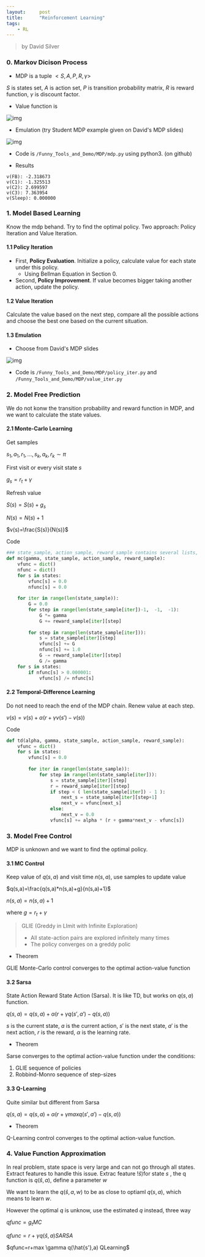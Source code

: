 ```yaml
---
layout:     post
title:      "Reinforcement Learning"
tags:
    - RL
---
```


> by David Silver 

### 0. Markov Dicison Process

+ MDP is a tuple $<S,A,P,R,\gamma>$

$S$ is states set, $A$ is action set, $P$ is transition probability matrix, $R$ is reward function, $\gamma$ is discount factor.

+ Value function is 

![img](/images/in-post/post-blog-mdp_vf.png)

+ Emulation (try Student MDP example given on David's MDP slides)

![img](/images/in-post/post-blog-student_mdp.png)

+ Code is `/Funny_Tools_and_Demo/MDP/mdp.py`  using python3. (on github)

+ Results

```
v(FB): -2.318673
v(C1): -1.325513
v(C2): 2.699597
v(C3): 7.363954
v(Sleep): 0.000000
```

### 1. Model Based Learning

Know the mdp behand. Try to find the optimal policy. Two approach: Policy Iteration and Value Iteration.

#### 1.1 Policy Iteration

+ First, **Policy Evaluation**. Initialize a policy, calculate value for each state under this policy.
  + Using Bellman Equation in Section 0.
+ Second, **Policy Improvement**. If value becomes bigger taking another action, update the policy.

#### 1.2 Value Iteration

Calculate the value based on the next step, compare all the possible actions and choose the best one based on the current situation.

#### 1.3 Emulation

+ Choose from David's MDP slides

![img](/images/in-post/post-blog-student_optpolicy.png)

+ Code is `/Funny_Tools_and_Demo/MDP/policy_iter.py` and `/Funny_Tools_and_Demo/MDP/value_iter.py`



### 2. Model Free Prediction

We do not konw the transition probability and reward function in MDP, and we want to calculate the state values.

#### 2.1 Monte-Carlo Learning

Get samples

$s_1,a_1,r_1,...,s_k,a_k,r_k\sim\pi$

First visit or every visit state $s$

$g_s=r_t+\gamma%20r_{t+1}+...+\gamma^{k-t}r_k$

Refresh value

$S(s)=S(s)+g_s$

$N(s)=N(s)+1$

$v(s)=\frac{S(s)}{N(s)}$

Code

```python
### state_sample, action_sample, reward_sample contains several lists, each list is a sample
def mc(gamma, state_sample, action_sample, reward_sample):
    vfunc = dict()
    nfunc = dict()
    for s in states:
        vfunc[s] = 0.0
        nfunc[s] = 0.0
        
    for iter in range(len(state_sample)):
        G = 0.0
        for step in range(len(state_sample[iter])-1,  -1,  -1):
            G *= gamma
            G += reward_sample[iter][step]
            
        for step in range(len(state_sample[iter])):
            s = state_sample[iter][step]
            vfunc[s] += G
            nfunc[s] += 1.0
            G -= reward_sample[iter][step]
            G /= gamma
    for s in states:
        if nfunc[s] > 0.000001:
            vfunc[s] /= nfunc[s]
```

#### 2.2 Temporal-Difference Learning

Do not need to reach the end of the MDP chain. Renew value at each step.

$v(s)=v(s)+\alpha(r+\gamma v(s')-v(s))$

Code

```python
def td(alpha, gamma, state_sample, action_sample, reward_sample):
    vfunc = dict()
    for s in states:
        vfunc[s] = 0.0
        
        for iter in range(len(state_sample)):
            for step in range(len(state_sample[iter])):
                s = state_sample[iter][step]
                r = reward_sample[iter][step]
                if step < ( len(state_sample[iter]) - 1 ):
                    next_s = state_sample[iter][step+1]
                    next_v = vfunc[next_s]
                else:
                    next_v = 0.0
                vfunc[s] += alpha * (r + gamma*next_v - vfunc[s])
```



### 3. Model Free Control

MDP is unknown and we want to find the optimal policy.

#### 3.1 MC Control

Keep value of $q(s,a)$ and visit time $n(s,a)$, use samples to update value

$q(s,a)=\frac{q(s,a)*n(s,a)+g}{n(s,a)+1}$

$n(s,a)=n(s,a)+1$

where $g=r_t+\gamma%20r_{t+1}+...$

>  GLIE (Greddy in LImit with Infinite Exploration)
>
> + All state-action pairs are explored infinitely many times
> + The policy converges on a greddy polic

+ Theorem

GLIE Monte-Carlo control converges to the optimal action-value function

#### 3.2 Sarsa

State Action Reward State Action (Sarsa). It is like TD, but works on $q(s,a)$ function.

$q(s,a)=q(s,a)+\alpha(r+\gamma q(s',a')-q(s,a))$

$s$ is the current state, $a$ is the current action, $s'$ is the next state, $a'$ is the next action, $r$ is the reward, $\alpha$ is the learning rate.

+ Theorem

Sarse converges to the optimal action-value function under the conditions:

1. GLIE sequence of policies
2. Robbind-Monro sequence of step-sizes

#### 3.3 Q-Learning

Quite similar but different from Sarsa

$q(s,a)=q(s,a)+\alpha(r+\gamma max q(s',a')-q(s,a))$

+ Theorem

Q-Learning control converges to the optimal action-value function.



### 4. Value Function Approximation

In real problem, state space is very large and can not go through all states. Extract features to handle this issue. Extrac feature !$\hat{s})$for state $s$ , the q function is $q(\hat{s},a)$, define a parameter $w$ 

We want to learn the $q(\hat{s},a,w)$ to be as close to optiaml $q(s,a)$, which means to learn $w$.

However the optimal $q$ is unknow, use the estimated $q$ instead, three way

$qfunc=g_t MC$

$qfunc=r+\gamma q(\hat{s},a) SARSA$

$qfunc=r+max \gamma q(\hat{s'},a) QLearning$
